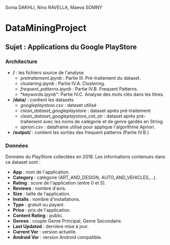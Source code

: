 Sonia DAKHLI, Nino RAVELLA, Maeva SOMNY
# DataMiningProject
## Sujet : Applications du Google PlayStore

### Architecture
- **/** : les fichiers source de l'analyse
  - *pretraitement.ipynb* : Partie III. Pré-traitement du dataset.
  - *clustering.ipynb* : Partie IV.A. Clustering.
  - *frequent_patterns.ipynb* : Partie IV.B. Frequent Patterns.
  - *keywords.ipynb": Partie IV.C. Analyse des mots clés dans les titres.
- **/data/** : contient les datasets 
  - *googleplaystore.csv* : dataset utilisé
  - *clean_dataset_googleplaystore* : dataset après pré-traitement
  - *clean_dataset_googleplaystore_cat_str* : dataset après pré-traitement avec les noms de catégorie et de genre gardés en String.
  - *apriori.csv* : dataframe utilisé pour applique l'algorithme Apriori.
- **/output/** : contient les sorties des frequent patterns (Partie IV.B.)

### Données
Données du PlayStore collectées en 2018. Les informations contenues dans ce dataset sont : 
- **App** : nom de l'application.
- **Category** : catégorie (ART_AND_DESIGN, AUTO_AND_VEHICLES,...).
- **Rating** : score de l'application (entre 0 et 5).
- **Reviews** : nombre d'avis.
- **Size** : taille de l'application.
- **Installs** : nombre d'installations.
- **Type** : gratuit ou payant.
- **Price** : prix de l'application.
- **Content Rating** : public.
- **Genres** : couple Genre Principal, Genre Secondaire.
- **Last Updated** : dernière mise à jour.
- **Current Ver** : version actuelle.
- **Android Ver** : version Android compatible.

